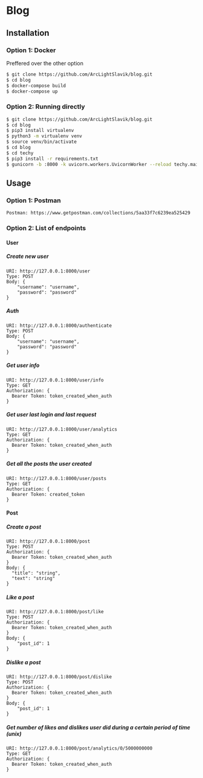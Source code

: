 # Blog

## Installation

### Option 1: Docker

Preffered over the other option

```bash
$ git clone https://github.com/ArcLightSlavik/blog.git
$ cd blog
$ docker-compose build
$ docker-compose up
```

### Option 2: Running directly

```bash
$ git clone https://github.com/ArcLightSlavik/blog.git
$ cd blog
$ pip3 install virtualenv
$ python3 -m virtualenv venv
$ source venv/bin/activate
$ cd blog
$ cd techy
$ pip3 install -r requirements.txt
$ gunicorn -b :8000 -k uvicorn.workers.UvicornWorker --reload techy.main:app
```

## Usage

### Option 1: Postman 
```
Postman: https://www.getpostman.com/collections/5aa33f7c6239ea525429
```

### Option 2: List of endpoints
#### User
##### Create new user
```
URI: http://127.0.0.1:8000/user
Type: POST
Body: {
    "username": "username",
    "password": "password"
}
```
##### Auth
```
URI: http://127.0.0.1:8000/authenticate
Type: POST
Body: {
    "username": "username",
    "password": "password"
}
```

##### Get user info
```
URI: http://127.0.0.1:8000/user/info
Type: GET
Authorization: {
  Bearer Token: token_created_when_auth
}
```

##### Get user last login and last request
```
URI: http://127.0.0.1:8000/user/analytics
Type: GET
Authorization: {
  Bearer Token: token_created_when_auth
}
```

##### Get all the posts the user created
```
URI: http://127.0.0.1:8000/user/posts
Type: GET
Authorization: {
  Bearer Token: created_token
}
```

#### Post
##### Create a post
```
URI: http://127.0.0.1:8000/post
Type: POST
Authorization: {
  Bearer Token: token_created_when_auth
}
Body: {
  "title": "string",
  "text": "string"
}
```

##### Like a post
```
URI: http://127.0.0.1:8000/post/like
Type: POST
Authorization: {
  Bearer Token: token_created_when_auth
}
Body: {
    "post_id": 1
}
```

##### Dislike a post
```
URI: http://127.0.0.1:8000/post/dislike
Type: POST
Authorization: {
  Bearer Token: token_created_when_auth
}
Body: {
    "post_id": 1
}
```

##### Get number of likes and dislikes user did during a certain period of time (unix)
```
URI: http://127.0.0.1:8000/post/analytics/0/5000000000
Type: GET
Authorization: {
  Bearer Token: token_created_when_auth
}
```
